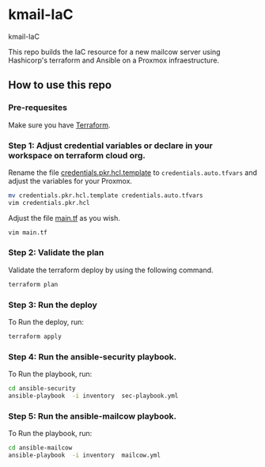 # kmail-IaC
kmail-IaC


This repo builds the IaC resource for a new mailcow server using Hashicorp's terraform and Ansible on a Proxmox infraestructure.  


## How to use this repo

### Pre-requesites 

Make sure you have [Terraform](https://learn.hashicorp.com/tutorials/terraform/install-cli).

### Step 1: Adjust credential variables or declare in your workspace on terraform cloud org.

Rename the file [credentials.pkr.hcl.template](credentials.pkr.hcl.template) to `credentials.auto.tfvars` and adjust the variables for your Proxmox.
```bash
mv credentials.pkr.hcl.template credentials.auto.tfvars
vim credentials.pkr.hcl
```

Adjust the file [main.tf](main.tf) as you wish.
```bash
vim main.tf
```


### Step 2: Validate the plan

Validate the terraform deploy by using the following command.
```bash
terraform plan
```

### Step 3: Run the deploy

To Run the deploy, run: 
```bash
terraform apply
``` 

### Step 4: Run the ansible-security playbook.

To Run the playbook, run: 
```bash
cd ansible-security
ansible-playbook  -i inventory  sec-playbook.yml
``` 
 
### Step 5: Run the ansible-mailcow playbook.

To Run the playbook, run: 
```bash
cd ansible-mailcow
ansible-playbook  -i inventory  mailcow.yml
``` 
 